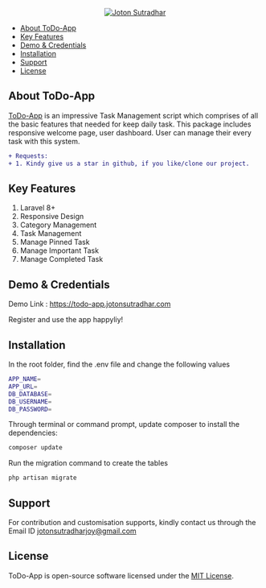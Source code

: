 
<p align="center">
  <a href="https://jotonsutradhar.com"><img src="https://jotonsutradhar.com/assets/frontend/images/logo-new.png" alt="Joton Sutradhar"></a>
</p>

* [About ToDo-App](#about-ToDo-App)
* [Key Features](#about-ToDo-App)
* [Demo & Credentials](#about-ToDo-App)
* [Installation](#about-ToDo-App)
* [Support](#about-ToDo-App)
* [License](#about-ToDo-App)

## About ToDo-App

<a href="#">ToDo-App</a> is an impressive Task Management script which comprises of all the basic features that needed for keep daily task. This package includes responsive welcome page, user dashboard. User can manage their every task with this system.

```diff
+ Requests: 
+ 1. Kindy give us a star in github, if you like/clone our project.
```

## Key Features
1. Laravel 8+                     
2. Responsive Design                      
3. Category Management                     
4. Task Management                
5. Manage Pinned Task                  
5. Manage Important Task                  
5. Manage Completed Task      

## Demo & Credentials
Demo Link : https://todo-app.jotonsutradhar.com

Register and use the app happyliy!

## Installation
In the root folder, find the .env file and change the following values

```sh
APP_NAME=
APP_URL=
DB_DATABASE=
DB_USERNAME=
DB_PASSWORD=
```

Through terminal or command prompt, update composer to install the dependencies:

```sh
composer update
```
Run the migration command to create the tables

```sh
php artisan migrate
```


## Support
For contribution and customisation supports, kindly contact us through the Email ID jotonsutradharjoy@gmail.com

## License
ToDo-App is open-source software licensed under the [MIT License](LICENSE).
